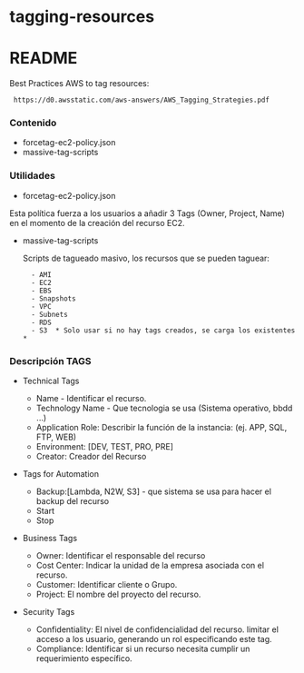 # tagging-resources

# README #

Best Practices AWS to tag resources:

     https://d0.awsstatic.com/aws-answers/AWS_Tagging_Strategies.pdf
       
### Contenido ###

* forcetag-ec2-policy.json
* massive-tag-scripts

### Utilidades ###
    
* forcetag-ec2-policy.json

Esta política fuerza a los usuarios a añadir 3 Tags (Owner, Project, Name) en el momento de la creación del recurso EC2.
    
* massive-tag-scripts

    Scripts de tagueado masivo, los recursos que se pueden taguear:
    
        - AMI
        - EC2
        - EBS
        - Snapshots
        - VPC
        - Subnets
        - RDS 
        - S3  * Solo usar si no hay tags creados, se carga los existentes *

### Descripción TAGS ###

* Technical Tags            
  * Name - Identificar el recurso.
  * Technology Name - Que tecnologia se usa (Sistema operativo, bbdd ...)
  * Application Role: Describir la función de la instancia: (ej. APP, SQL, FTP, WEB)
  * Environment: [DEV, TEST, PRO, PRE]
  * Creator: Creador del Recurso

* Tags for Automation       
  * Backup:[Lambda, N2W, S3]  - que sistema se usa para hacer el backup del recurso
  * Start
  * Stop

* Business Tags             
  * Owner: Identificar el responsable del recurso 
  * Cost Center: Indicar la unidad de la empresa asociada con el recurso.
  * Customer: Identificar cliente o Grupo.
  * Project: El nombre del proyecto del recurso.

* Security Tags 
  * Confidentiality: El nivel de confidencialidad del recurso. limitar el acceso a los usuario, generando un rol especificando este tag.
  * Compliance: Identificar si un recurso necesita cumplir un requerimiento específico.
